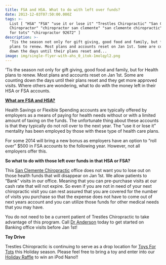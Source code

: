 ```yaml
---
title: FSA and HSA. What to do with left over funds?
date: 2013-12-03T07:50:00.000Z
tags: >-
  List [ "HSA" "FSA" "use it or lose it" "Trestles Chiropractic" "San Clemente
  Chiropractor" "chiropractor san clemente" "san clemente chiropractic" "toys
  for tots" "chiropractor 92672" ]
description: >-
  ‘Tis the season not only for gift giving, good food and family, but for Health
  plans to renew. Most plans and accounts reset on Jan 1st. Some are counting
  down the days until their plans reset and...
image: img/single-flyer-with-ahs_0_itok-1molqyl2.png
---
```

‘Tis the season not only for gift giving, good food and family, but for Health plans to renew. Most plans and accounts reset on Jan 1st. Some are counting down the days until their plans reset and they get more approved visits. Where others are wondering, what to do with the money left in their HSA or FSA accounts.

**[What are FSA and HSA?](http://blog.healthcheckusa.com/miscellaneous-health-topics/fsa-or-hsa-use-it-or-lose-it/ "WHAT IS HSA")**

Health Savings or Flexible Spending accounts are typically offered by employers as a means of paying for health needs without or with a limited amount of taxing on the funds. The unfortunate thing about these accounts is that they typically do not roll over to the next year. The “use it or lose it” mentality has been employed by those with these type of health care plans.

For some 2014 will bring a new bonus as employers have an option to “roll over” $500 in FSA accounts to the following year. However, not all employers offer this.

**So what to do with those left over funds in that HSA or FSA?**

This[](<>) [San Clemente Chiropractic](../index.html "San Clemente Chiropractic") office does not want you to lose out on those health funds that will disappear on Jan 1st. We allow patients to “Bank” visits in our office. Meaning that you can pre-purchase visits at our cash rate that will not expire. So even if you are not in need of your next chiropractic visit you can rest assured that you are covered for the number of visits you purchase so that the expense does not have to come out of next years account and you can utilize those funds for other medical needs that you may have.

You do not need to be a current patient of Trestles Chiropractic to take advantage of this program. Call[](<>) [Dr Anderson](../meet-doctors.html "Dr Ryan Anderson") today to get started on Banking office visits before Jan 1st!

**Toy Drive**

Trestles Chiropractic is continuing to serve as a drop location for[](<>) [Toys For Tots](can-volunteering-decrease-depression-trestles-chiropractic-thankful-health-pt4.html "toys for tots") this Holiday season. Please feel free to bring a toy and enter into our[](<>) [Holiday Raffle](../raffle.html "Holiday Raffle") to win an iPod Nano!!